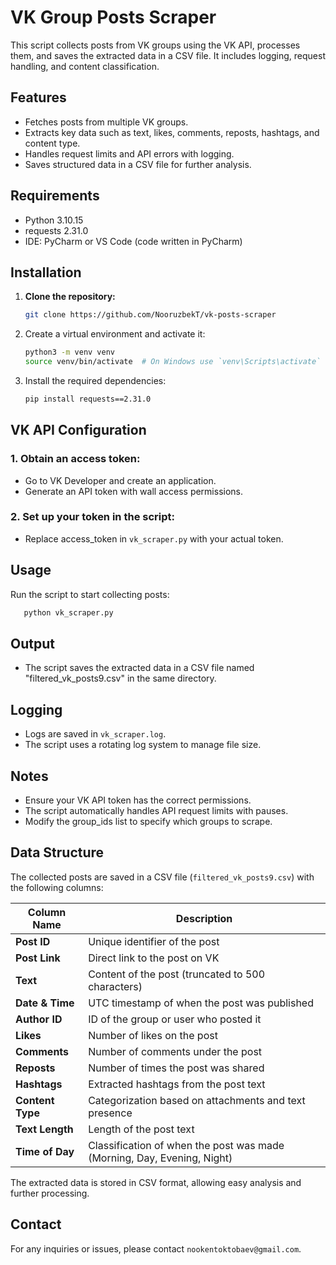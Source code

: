 # VK Group Posts Scraper 

This script collects posts from VK groups using the VK API, processes them, and saves the extracted data in a CSV file. It includes logging, request handling, and content classification.

## Features  
- Fetches posts from multiple VK groups.  
- Extracts key data such as text, likes, comments, reposts, hashtags, and content type.  
- Handles request limits and API errors with logging.  
- Saves structured data in a CSV file for further analysis.

## Requirements 
- Python 3.10.15
- requests 2.31.0 
- IDE: PyCharm or VS Code (code written in PyCharm)

## Installation  

1. **Clone the repository:**  
   ```sh
   git clone https://github.com/NooruzbekT/vk-posts-scraper  
    ```
2. Create a virtual environment and activate it:
    ```sh
    python3 -m venv venv
    source venv/bin/activate  # On Windows use `venv\Scripts\activate`
    ```
3. Install the required dependencies:
    ```sh
    pip install requests==2.31.0
    ```
   
## VK API Configuration

### 1. Obtain an access token:
- Go to VK Developer and create an application.
- Generate an API token with wall access permissions.
### 2. Set up your token in the script:
- Replace access_token in `vk_scraper.py` with your actual token.

## Usage

Run the script to start collecting posts:
```sh
   python vk_scraper.py
```

## Output

- The script saves the extracted data in a CSV file named "filtered_vk_posts9.csv" in the same directory.

## Logging

- Logs are saved in `vk_scraper.log`.
- The script uses a rotating log system to manage file size.

## Notes

- Ensure your VK API token has the correct permissions.
- The script automatically handles API request limits with pauses.
- Modify the group_ids list to specify which groups to scrape.

## Data Structure

The collected posts are saved in a CSV file (`filtered_vk_posts9.csv`) with the following columns:

| Column Name   | Description |
|--------------|------------|
| **Post ID**  | Unique identifier of the post |
| **Post Link** | Direct link to the post on VK |
| **Text**  | Content of the post (truncated to 500 characters) |
| **Date & Time**  | UTC timestamp of when the post was published |
| **Author ID**  | ID of the group or user who posted it |
| **Likes**  | Number of likes on the post |
| **Comments**  | Number of comments under the post |
| **Reposts**  | Number of times the post was shared |
| **Hashtags**  | Extracted hashtags from the post text |
| **Content Type**  | Categorization based on attachments and text presence |
| **Text Length**  | Length of the post text |
| **Time of Day**  | Classification of when the post was made (Morning, Day, Evening, Night) |

The extracted data is stored in CSV format, allowing easy analysis and further processing.

## Contact

For any inquiries or issues, please contact `nookentoktobaev@gmail.com`.


